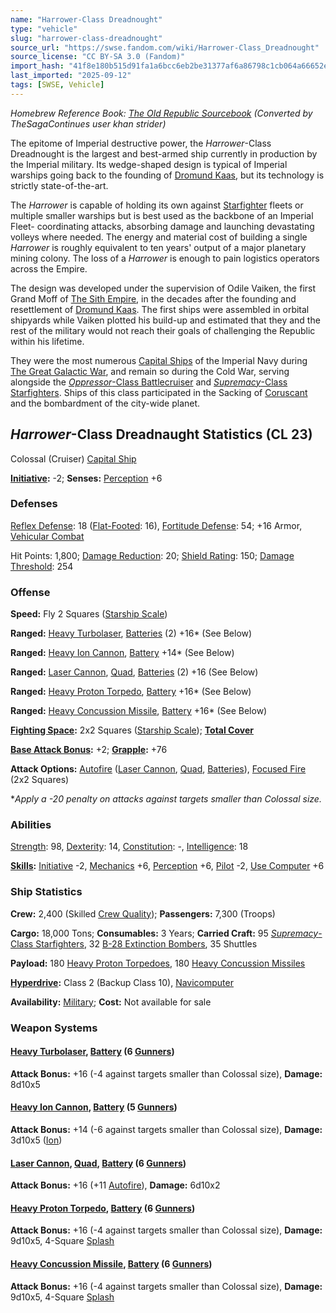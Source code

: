 ```yaml
---
name: "Harrower-Class Dreadnought"
type: "vehicle"
slug: "harrower-class-dreadnought"
source_url: "https://swse.fandom.com/wiki/Harrower-Class_Dreadnought"
source_license: "CC BY-SA 3.0 (Fandom)"
import_hash: "41f8e180b515d91fa1a6bcc6eb2be31377af6a86798c1cb064a66652e6af5334"
last_imported: "2025-09-12"
tags: [SWSE, Vehicle]
---
```

*Homebrew Reference Book: [The Old Republic Sourcebook](https://swse.fandom.com/wiki/The_Old_Republic_Sourcebook) (Converted by TheSagaContinues user khan strider)*

The epitome of Imperial destructive power, the *Harrower*-Class Dreadnought is the largest and best-armed ship currently in production by the Imperial military. Its wedge-shaped design is typical of Imperial warships going back to the founding of [Dromund Kaas](https://swse.fandom.com/wiki/Dromund_Kaas), but its technology is strictly state-of-the-art.

The *Harrower* is capable of holding its own against [Starfighter](https://swse.fandom.com/wiki/Starfighter) fleets or multiple smaller warships but is best used as the backbone of an Imperial Fleet- coordinating attacks, absorbing damage and launching devastating volleys where needed. The energy and material cost of building a single *Harrower* is roughly equivalent to ten years' output of a major planetary mining colony. The loss of a *Harrower* is enough to pain logistics operators across the Empire.

The design was developed under the supervision of Odile Vaiken, the first Grand Moff of [The Sith Empire](https://swse.fandom.com/wiki/The_Sith_Empire), in the decades after the founding and resettlement of [Dromund Kaas](https://swse.fandom.com/wiki/Dromund_Kaas). The first ships were assembled in orbital shipyards while Vaiken plotted his build-up and estimated that they and the rest of the military would not reach their goals of challenging the Republic within his lifetime.

They were the most numerous [Capital Ships](https://swse.fandom.com/wiki/Capital_Ships) of the Imperial Navy during [The Great Galactic War](https://swse.fandom.com/wiki/The_Great_Galactic_War), and remain so during the Cold War, serving alongside the [*Oppressor*-Class Battlecruiser](https://swse.fandom.com/wiki/Oppressor-Class_Battlecruiser) and [*Supremacy*-Class Starfighters](https://swse.fandom.com/wiki/Supremacy-Class_Starfighters). Ships of this class participated in the Sacking of [Coruscant](https://swse.fandom.com/wiki/Coruscant) and the bombardment of the city-wide planet.

## *Harrower*-Class Dreadnaught Statistics (CL 23)
Colossal (Cruiser) [Capital Ship](https://swse.fandom.com/wiki/Capital_Ship)

**[Initiative](https://swse.fandom.com/wiki/Initiative):** -2; **Senses:** [Perception](https://swse.fandom.com/wiki/Perception) +6
### Defenses
[Reflex Defense](https://swse.fandom.com/wiki/Reflex_Defense_(Vehicles)): 18 ([Flat-Footed](https://swse.fandom.com/wiki/Flat-Footed): 16), [Fortitude Defense](https://swse.fandom.com/wiki/Fortitude_Defense_(Vehicles)): 54; +16 Armor, [Vehicular Combat](https://swse.fandom.com/wiki/Vehicular_Combat)

Hit Points: 1,800; [Damage Reduction](https://swse.fandom.com/wiki/Damage_Reduction): 20; [Shield Rating](https://swse.fandom.com/wiki/Shield_Rating): 150; [Damage Threshold](https://swse.fandom.com/wiki/Damage_Threshold_(Vehicles)): 254
### Offense
**Speed:** Fly 2 Squares ([Starship Scale](https://swse.fandom.com/wiki/Starship_Scale))

**Ranged:** [Heavy Turbolaser](https://swse.fandom.com/wiki/Heavy_Turbolaser), [Batteries](https://swse.fandom.com/wiki/Weapon_Batteries) (2) +16* (See Below)

**Ranged:** [Heavy Ion Cannon](https://swse.fandom.com/wiki/Heavy_Ion_Cannon), [Battery](https://swse.fandom.com/wiki/Battery) +14* (See Below)

**Ranged:** [Laser Cannon](https://swse.fandom.com/wiki/Laser_Cannon), [Quad](https://swse.fandom.com/wiki/Quad), [Batteries](https://swse.fandom.com/wiki/Weapon_Batteries) (2) +16 (See Below)

**Ranged:** [Heavy Proton Torpedo](https://swse.fandom.com/wiki/Heavy_Proton_Torpedo), [Battery](https://swse.fandom.com/wiki/Battery) +16* (See Below)

**Ranged:** [Heavy Concussion Missile](https://swse.fandom.com/wiki/Heavy_Concussion_Missile), [Battery](https://swse.fandom.com/wiki/Battery) +16* (See Below)

**[Fighting Space](https://swse.fandom.com/wiki/Fighting_Space):** 2x2 Squares ([Starship Scale](https://swse.fandom.com/wiki/Starship_Scale)); **[Total Cover](https://swse.fandom.com/wiki/Total_Cover)**

**[Base Attack Bonus](https://swse.fandom.com/wiki/Base_Attack_Bonus):** +2; **[Grapple](https://swse.fandom.com/wiki/Grapple):** +76

**Attack Options:** [Autofire](https://swse.fandom.com/wiki/Autofire_(Vehicle_Combat)) ([Laser Cannon](https://swse.fandom.com/wiki/Laser_Cannon), [Quad](https://swse.fandom.com/wiki/Quad), [Batteries](https://swse.fandom.com/wiki/Weapon_Batteries)), [Focused Fire](https://swse.fandom.com/wiki/Focused_Fire) (2x2 Squares)

**Apply a -20 penalty on attacks against targets smaller than Colossal size.*
### Abilities
[Strength](https://swse.fandom.com/wiki/Strength): 98, [Dexterity](https://swse.fandom.com/wiki/Dexterity): 14, [Constitution](https://swse.fandom.com/wiki/Constitution): -, [Intelligence](https://swse.fandom.com/wiki/Intelligence): 18

**[Skills](https://swse.fandom.com/wiki/Skills):** [Initiative](https://swse.fandom.com/wiki/Initiative) -2, [Mechanics](https://swse.fandom.com/wiki/Mechanics) +6, [Perception](https://swse.fandom.com/wiki/Perception) +6, [Pilot](https://swse.fandom.com/wiki/Pilot) -2, [Use Computer](https://swse.fandom.com/wiki/Use_Computer) +6
### Ship Statistics
**Crew:** 2,400 (Skilled [Crew Quality](https://swse.fandom.com/wiki/Crew_Quality)); **Passengers:** 7,300 (Troops)

**Cargo:** 18,000 Tons; **Consumables:** 3 Years; **Carried Craft:** 95 [*Supremacy*-Class Starfighters](https://swse.fandom.com/wiki/Supremacy-Class_Starfighters), 32 [B-28 Extinction Bombers](https://swse.fandom.com/wiki/B-28_Extinction_Bombers), 35 Shuttles

**Payload:** 180 [Heavy Proton Torpedoes](https://swse.fandom.com/wiki/Heavy_Proton_Torpedoes), 180 [Heavy Concussion Missiles](https://swse.fandom.com/wiki/Heavy_Concussion_Missiles)

**[Hyperdrive](https://swse.fandom.com/wiki/Hyperdrive):** Class 2 (Backup Class 10), [Navicomputer](https://swse.fandom.com/wiki/Navicomputer)

**Availability:** [Military](https://swse.fandom.com/wiki/Military); **Cost:** Not available for sale
### Weapon Systems
#### **[Heavy Turbolaser](https://swse.fandom.com/wiki/Heavy_Turbolaser), [Battery](https://swse.fandom.com/wiki/Weapon_Batteries) (6 [Gunners](https://swse.fandom.com/wiki/Gunners))**
**Attack Bonus:** +16 (-4 against targets smaller than Colossal size), **Damage:** 8d10x5
#### **[Heavy Ion Cannon](https://swse.fandom.com/wiki/Heavy_Ion_Cannon), [Battery](https://swse.fandom.com/wiki/Weapon_Batteries) (5 [Gunners](https://swse.fandom.com/wiki/Gunners))**
**Attack Bonus:** +14 (-6 against targets smaller than Colossal size), **Damage:** 3d10x5 ([Ion](https://swse.fandom.com/wiki/Ion))
#### **[Laser Cannon](https://swse.fandom.com/wiki/Laser_Cannon), [Quad](https://swse.fandom.com/wiki/Quad), [Battery](https://swse.fandom.com/wiki/Weapon_Batteries) (6 [Gunners](https://swse.fandom.com/wiki/Gunners))**
**Attack Bonus:** +16 (+11 [Autofire](https://swse.fandom.com/wiki/Autofire_(Vehicle_Combat))), **Damage:** 6d10x2
#### **[Heavy Proton Torpedo](https://swse.fandom.com/wiki/Heavy_Proton_Torpedo), [Battery](https://swse.fandom.com/wiki/Battery) (6 [Gunners](https://swse.fandom.com/wiki/Gunners))**
**Attack Bonus:** +16 (-4 against targets smaller than Colossal size), **Damage:** 9d10x5, 4-Square [Splash](https://swse.fandom.com/wiki/Splash)
#### **[Heavy Concussion Missile](https://swse.fandom.com/wiki/Heavy_Concussion_Missile), [Battery](https://swse.fandom.com/wiki/Battery) (6 [Gunners](https://swse.fandom.com/wiki/Gunners))**
**Attack Bonus:** +16 (-4 against targets smaller than Colossal size), **Damage:** 9d10x5, 4-Square [Splash](https://swse.fandom.com/wiki/Splash)